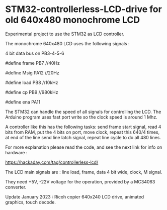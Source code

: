 # STM32-controllerless-LCD-drive for old 640x480 monochrome LCD

Experimental project to use the STM32 as LCD controller.

The monochrome 640x480 LCD uses the following signals : 

4 bit data bus on PB3-4-5-6

#define frame PB7  //40Hz

#define Msig  PA12 //20Hz

#define load  PB8  //10kHz

#define cp    PB9  //980kHz

#define ena   PA11  


The STM32 can handle the speed of all signals for controlling the LCD. The Arduino program
uses fast port write so the clock speed is around 1 Mhz. 

A controller like this has the following tasks: send frame start signal, read 4 bits from RAM, 
put the 4 bits on port, move clock, repeat this 640/4 times, at end of the line send line latch signal,
repeat line cycle to do all 480 lines.

For more explanation please read the code, and see the next link for info on hardware :

https://hackaday.com/tag/controllerless-lcd/

The LCD main signals are : line load, frame, data 4 bit wide, clock, M signal.

They need +5V, -22V voltage for the operation, provided by a MC34063 converter.

Update January 2023 : Ricoh copier 640x240 LCD drive, animated graphics, touch decode. 

